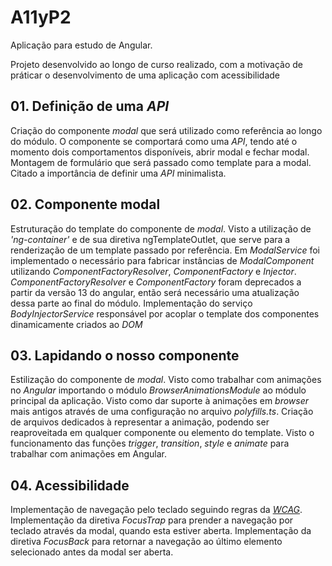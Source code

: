 # A11yP2

Aplicação para estudo de Angular.

Projeto desenvolvido ao longo de curso realizado, com a motivação de práticar o desenvolvimento de uma aplicação com acessibilidade

## 01. Definição de uma _API_

Criação do componente _modal_ que será utilizado como referência ao longo do módulo. O componente se comportará como uma _API_, tendo até o momento dois comportamentos disponíveis, abrir modal e fechar modal. Montagem de formulário que será passado como template para a modal. Citado a importância de definir uma _API_ minimalista.

## 02. Componente modal

Estruturação do template do componente de _modal_. Visto a utilização de _'ng-container'_ e de sua diretiva ngTemplateOutlet, que serve para a renderização de um template passado por referência.
Em _ModalService_ foi implementado o necessário para fabricar instâncias de _ModalComponent_ utilizando _ComponentFactoryResolver_, _ComponentFactory_ e _Injector_. _ComponentFactoryResolver_ e _ComponentFactory_ foram deprecados a partir da versão 13 do angular, então será necessário uma atualização dessa parte ao final do módulo.
Implementação do serviço _BodyInjectorService_ responsável por acoplar o template dos componentes dinamicamente criados ao _DOM_

## 03. Lapidando o nosso componente

Estilização do componente de _modal_. Visto como trabalhar com animações no _Angular_ importando o módulo _BrowserAnimationsModule_ ao módulo principal da aplicação. Visto como dar suporte à animações em _browser_ mais antigos através de uma configuração no arquivo _polyfills.ts_. Criação de arquivos dedicados à representar a animação, podendo ser reaproveitada em qualquer componente ou elemento do template. Visto o funcionamento das funções _trigger_, _transition_, _style_ e _animate_ para trabalhar com animações em Angular.

## 04. Acessibilidade

Implementação de navegação pelo teclado seguindo regras da [_WCAG_](https://www.w3.org/WAI/ARIA/apg/example-index/dialog-modal/dialog). Implementação da diretiva _FocusTrap_ para prender a navegação por teclado através da modal, quando esta estiver aberta. Implementação da diretiva _FocusBack_ para retornar a navegação ao último elemento selecionado antes da modal ser aberta.
